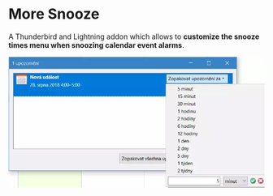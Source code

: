 # More Snooze 

A Thunderbird and Lightning addon which allows to **customize the snooze times menu when snoozing calendar event alarms**.

![Screenshot](doc/screenshot.png)